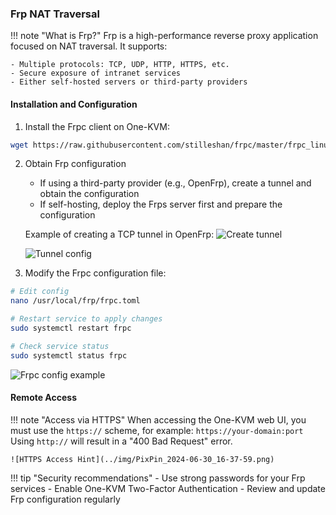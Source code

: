### Frp NAT Traversal

!!! note "What is Frp?"
    Frp is a high-performance reverse proxy application focused on NAT traversal. It supports:

    - Multiple protocols: TCP, UDP, HTTP, HTTPS, etc.
    - Secure exposure of intranet services
    - Either self-hosted servers or third-party providers

#### Installation and Configuration

1. Install the Frpc client on One-KVM:
```bash
wget https://raw.githubusercontent.com/stilleshan/frpc/master/frpc_linux_install.sh && chmod +x frpc_linux_install.sh && ./frpc_linux_install.sh
```

2. Obtain Frp configuration

    - If using a third-party provider (e.g., OpenFrp), create a tunnel and obtain the configuration
    - If self-hosting, deploy the Frps server first and prepare the configuration

    Example of creating a TCP tunnel in OpenFrp:
    ![Create tunnel](../img/PixPin_2024-06-30_16-15-30.png)

    ![Tunnel config](../img/PixPin_2024-06-30_16-18-34.png)

3. Modify the Frpc configuration file:
```bash
# Edit config
nano /usr/local/frp/frpc.toml

# Restart service to apply changes
sudo systemctl restart frpc

# Check service status
sudo systemctl status frpc
```

![Frpc config example](../img/PixPin_2024-06-30_16-34-26.png)

#### Remote Access

!!! note "Access via HTTPS"
    When accessing the One-KVM web UI, you must use the `https://` scheme, for example:
    ```
    https://your-domain:port
    ```
    Using `http://` will result in a "400 Bad Request" error.

    ![HTTPS Access Hint](../img/PixPin_2024-06-30_16-37-59.png)

!!! tip "Security recommendations"
    - Use strong passwords for your Frp services
    - Enable One-KVM Two-Factor Authentication
    - Review and update Frp configuration regularly


